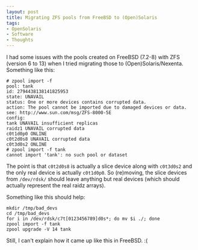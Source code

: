 ```yaml
---
layout: post
title: Migrating ZFS pools from FreeBSD to (Open)Solaris
tags:
- OpenSolaris
- Software
- Thoughts
---
```


I had some issues with the pools created on FreeBSD (7.2-8) with ZFS (version 6 to 13) when I tried migrating those to (Open)Solaris/Nexenta. Something like this:

~~~
# zpool import -f
pool: tank
id: 2794438138141825953
state: UNAVAIL
status: One or more devices contains corrupted data.
action: The pool cannot be imported due to damaged devices or data.
see: http://www.sun.com/msg/ZFS-8000-5E
config:
tank UNAVAIL insufficient replicas
raidz1 UNAVAIL corrupted data
c0t1d0p0 ONLINE
c0t2d0s8 UNAVAIL corrupted data
c0t3d0s2 ONLINE
# zpool import -f tank
cannot import 'tank': no such pool or dataset
~~~

The point is that `c0t2d0s8` is actually a slice device along with `c0t3d0s2` and the only real device is actually `c0t1d0p0`.
So (re)moving, the slice devices from `/dev/rdsk/` should leave anything but real devices (which should actually represent the real raidz arrays).

Something like this should help:

~~~
mkdir /tmp/bad_devs
cd /tmp/bad_devs
for i in /dev/rdsk/c7t[0123456789]d0s*; do mv $i ./; done
zpool import -f tank
zpool upgrade -V 14 tank
~~~

Still, I can't explain how it came up like this in FreeBSD. :(
